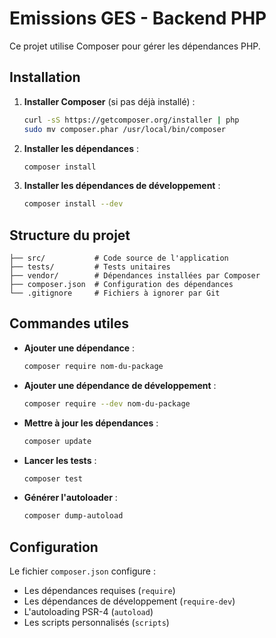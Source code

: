 # Emissions GES - Backend PHP

Ce projet utilise Composer pour gérer les dépendances PHP.

## Installation

1. **Installer Composer** (si pas déjà installé) :
   ```bash
   curl -sS https://getcomposer.org/installer | php
   sudo mv composer.phar /usr/local/bin/composer
   ```

2. **Installer les dépendances** :
   ```bash
   composer install
   ```

3. **Installer les dépendances de développement** :
   ```bash
   composer install --dev
   ```

## Structure du projet

```
├── src/           # Code source de l'application
├── tests/         # Tests unitaires
├── vendor/        # Dépendances installées par Composer
├── composer.json  # Configuration des dépendances
└── .gitignore     # Fichiers à ignorer par Git
```

## Commandes utiles

- **Ajouter une dépendance** :
  ```bash
  composer require nom-du-package
  ```

- **Ajouter une dépendance de développement** :
  ```bash
  composer require --dev nom-du-package
  ```

- **Mettre à jour les dépendances** :
  ```bash
  composer update
  ```

- **Lancer les tests** :
  ```bash
  composer test
  ```

- **Générer l'autoloader** :
  ```bash
  composer dump-autoload
  ```

## Configuration

Le fichier `composer.json` configure :
- Les dépendances requises (`require`)
- Les dépendances de développement (`require-dev`)
- L'autoloading PSR-4 (`autoload`)
- Les scripts personnalisés (`scripts`) 